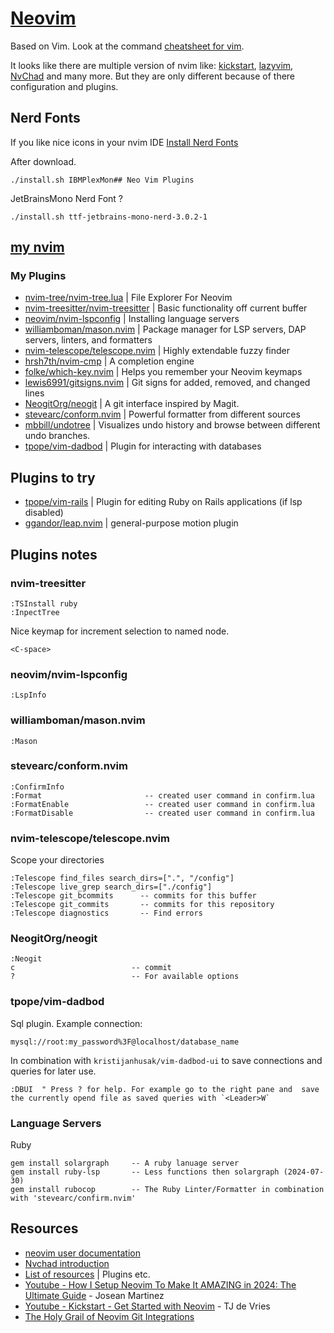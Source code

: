 # [Neovim](https://neovim.io/)

Based on Vim. Look at the command [cheatsheet for vim](vim.md).

It looks like there are multiple version of nvim like:
[kickstart](https://github.com/nvim-lua/kickstart.nvim),
[lazyvim](https://www.lazyvim.org/),
[NvChad](https://nvchad.com/) and many more.
But they are only different because of there configuration and plugins.

## Nerd Fonts
If you like nice icons in your nvim IDE [Install Nerd Fonts](https://github.com/ryanoasis/nerd-fonts)

After download.

    ./install.sh IBMPlexMon## Neo Vim Plugins

JetBrainsMono Nerd Font ?

    ./install.sh ttf-jetbrains-mono-nerd-3.0.2-1


## [my nvim](https://github.com/andriesfilmer/gtd/tree/master/dotfiles/.config/nvim)

### My Plugins

* [nvim-tree/nvim-tree.lua](https://github.com/nvim-tree/nvim-tree.lua) |  File Explorer For Neovim
* [nvim-treesitter/nvim-treesitter](https://github.com/nvim-treesitter/nvim-treesitter) | Basic functionality off current buffer
* [neovim/nvim-lspconfig](neovim/nvim-lspconfig) | Installing language servers
* [williamboman/mason.nvim](https://github.com/williamboman/mason.nvim) | Package manager for LSP servers, DAP servers, linters, and formatters
* [nvim-telescope/telescope.nvim](https://github.com/nvim-telescope/telescope.nvim) | Highly extendable fuzzy finder
* [hrsh7th/nvim-cmp](https://github.com/hrsh7th/nvim-cmp) | A completion engine
* [folke/which-key.nvim](https://github.com/folke/which-key.nvim) | Helps you remember your Neovim keymaps
* [lewis6991/gitsigns.nvim](https://github.com/lewis6991/gitsigns.nvim) | Git signs for added, removed, and changed lines
* [NeogitOrg/neogit](https://github.com/NeogitOrg/neogit) | A git interface inspired by Magit.
* [stevearc/conform.nvim](https://github.com/stevearc/conform.nvim) | Powerful formatter from different sources
* [mbbill/undotree](https://github.com/mbbill/undotree) | Visualizes undo history and browse between different undo branches.
* [tpope/vim-dadbod](https://github.com/tpope/vim-dadbod) | Plugin for interacting with databases

## Plugins to try
* [tpope/vim-rails](https://github.com/tpope/vim-rails) | Plugin for editing Ruby on Rails applications (if lsp disabled)
* [ggandor/leap.nvim](https://github.com/ggandor/leap.nvim) | general-purpose motion plugin

## Plugins notes

### nvim-treesitter

    :TSInstall ruby
    :InpectTree

Nice keymap for increment selection to named node.

    <C-space>

### neovim/nvim-lspconfig

    :LspInfo

### williamboman/mason.nvim

    :Mason

### stevearc/conform.nvim

    :ConfirmInfo
    :Format                       -- created user command in confirm.lua
    :FormatEnable                 -- created user command in confirm.lua
    :FormatDisable                -- created user command in confirm.lua

### nvim-telescope/telescope.nvim

Scope your directories

    :Telescope find_files search_dirs=[".", "/config"]
    :Telescope live_grep search_dirs=["./config"]
    :Telescope git_bcommits      -- commits for this buffer
    :Telescope git_commits       -- commits for this repository
    :Telescope diagnostics       -- Find errors

### NeogitOrg/neogit

    :Neogit
    c                          -- commit
    ?                          -- For available options

### tpope/vim-dadbod

Sql plugin. Example connection:

    mysql://root:my_password%3F@localhost/database_name


In combination with `kristijanhusak/vim-dadbod-ui` to save connections and queries for later use.

    :DBUI  " Press ? for help. For example go to the right pane and  save the currently opend file as saved queries with `<Leader>W`

### Language Servers

Ruby

    gem install solargraph     -- A ruby lanuage server
    gem install ruby-lsp       -- Less functions then solargraph (2024-07-30)
    gem install rubocop        -- The Ruby Linter/Formatter in combination with 'stevearc/confirm.nvim'


## Resources
* [neovim user documentation](https://neovim.io/doc/user/)
* [Nvchad introduction](https://docs.rockylinux.org/books/nvchad/)
* [List of resources](https://github.com/hrsh7th/nvim-cmp/wiki/List-of-sources) | Plugins etc.
* [Youtube - How I Setup Neovim To Make It AMAZING in 2024: The Ultimate Guide](https://www.youtube.com/watch?v=6pAG3BHurdM) - Josean Martinez
* [Youtube - Kickstart - Get Started with Neovim](https://www.youtube.com/watch?v=m8C0Cq9Uv9o) - TJ de Vries
* [The Holy Grail of Neovim Git Integrations](https://www.youtube.com/watch?v=K-FKqXj8BAQ)

